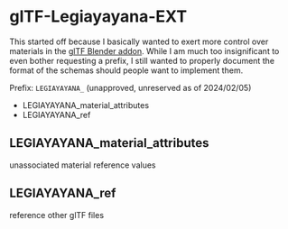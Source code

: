 # glTF-Legiayayana-EXT

This started off because I basically wanted to exert more control over materials in the [glTF Blender addon](https://github.com/KhronosGroup/glTF-Blender-IO).
While I am much too insignificant to even bother requesting a prefix, I still wanted to properly document the format of the schemas should people want to implement them.

Prefix: `LEGIAYAYANA_` (unapproved, unreserved as of 2024/02/05)

- LEGIAYAYANA_material_attributes
- LEGIAYAYANA_ref

## LEGIAYAYANA_material_attributes

unassociated material reference values

## LEGIAYAYANA_ref

reference other glTF files
